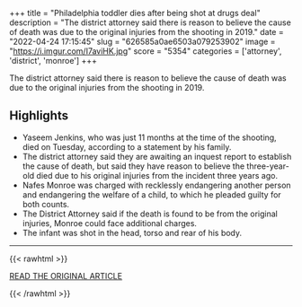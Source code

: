 +++
title = "Philadelphia toddler dies after being shot at drugs deal"
description = "The district attorney said there is reason to believe the cause of death was due to the original injuries from the shooting in 2019."
date = "2022-04-24 17:15:45"
slug = "626585a0ae6503a079253902"
image = "https://i.imgur.com/I7aviHK.jpg"
score = "5354"
categories = ['attorney', 'district', 'monroe']
+++

The district attorney said there is reason to believe the cause of death was due to the original injuries from the shooting in 2019.

## Highlights

- Yaseem Jenkins, who was just 11 months at the time of the shooting, died on Tuesday, according to a statement by his family.
- The district attorney said they are awaiting an inquest report to establish the cause of death, but said they have reason to believe the three-year-old died due to his original injuries from the incident three years ago.
- Nafes Monroe was charged with recklessly endangering another person and endangering the welfare of a child, to which he pleaded guilty for both counts.
- The District Attorney said if the death is found to be from the original injuries, Monroe could face additional charges.
- The infant was shot in the head, torso and rear of his body.

---

{{< rawhtml >}}
  <p class="article-category">
    <a target="_blank" href="https://news.sky.com/story/philadelphia-toddler-shot-dead-after-dad-used-him-as-a-human-shield-in-a-drug-deal-12597795">READ THE ORIGINAL ARTICLE</a>
  </p>
{{< /rawhtml >}}
